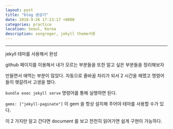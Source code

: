 ```yaml
---
layout: post
title: "blog 생성기"
date: 2018-9-26 17:13:17 +0800
categories: practice
location: Seoul, Korea
description: songroger, jekyll theme사용
---
```


---

jekyll 테마를 사용해서 완성

github 페이지를 이용해서 내가 모르는 부분들을 또한 알고 싶은 부분들을 정리해보자

만들면서 애먹는 부분이 많았다. 자동으로 줄바꿈 처리가 되서 2 시간을 헤멨고 명령어 들이 헷갈려서 고생을 했다.

`bundle exec jekyll serve` 명령어를 통해 실행하면 된다.

`gems: ["jekyll-paginate"]` 이 gem 을 항상 설치해 주어야 테마를 사용할 수가 있다.

이 2 가지만 알고 간다면 document 를 보고 천천히 읽어가면 쉽게 구현이 가능하다.
